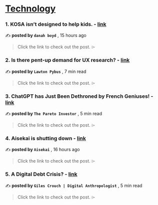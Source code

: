 
<h1><a href=https://medium.com/tag/technology/recommended target="_blank" rel="noopener noreferrer">Technology</a></h1>
<h3>1. KOSA isn’t designed to help kids. - <a href=https://medium.com/@zephoria/kosa-isnt-designed-to-help-kids-335ab57cddae?source=tag_recommended_feed---------0-84----------technology----------d336a81d_da05_4d16_bb57_8dbf0faad5b3------- target="_blank" rel="noopener noreferrer">link</a></h3>

✍️ **posted by `danah boyd`** <date> , 15 hours ago</date>

<blockquote>Click the link to check out the post. ⌲</blockquote>

<h3>2. Is there pent-up demand for UX research? - <a href=https://medium.com/@lawtonpybus/is-there-pent-up-demand-for-ux-research-49ab0322f46e?source=tag_recommended_feed---------1-107----------technology----------d336a81d_da05_4d16_bb57_8dbf0faad5b3------- target="_blank" rel="noopener noreferrer">link</a></h3>

✍️ **posted by `Lawton Pybus`** <date> , 7 min read</date>

<blockquote>Click the link to check out the post. ⌲</blockquote>

<h3>3. ChatGPT has Just Been Dethroned by French Geniuses! - <a href=https://medium.com/@pareto_investor/chatgpt-has-just-been-dethroned-by-french-geniuses-bcee41843775?source=tag_recommended_feed---------2-85----------technology----------d336a81d_da05_4d16_bb57_8dbf0faad5b3------- target="_blank" rel="noopener noreferrer">link</a></h3>

✍️ **posted by `The Pareto Investor`** <date> , 5 min read</date>

<blockquote>Click the link to check out the post. ⌲</blockquote>

<h3>4. Aisekai is shutting down - <a href=https://medium.com/@Aisekai/aisekai-is-shutting-down-56e43ea2f2d4?source=tag_recommended_feed---------3-84----------technology----------d336a81d_da05_4d16_bb57_8dbf0faad5b3------- target="_blank" rel="noopener noreferrer">link</a></h3>

✍️ **posted by `Aisekai`** <date> , 16 hours ago</date>

<blockquote>Click the link to check out the post. ⌲</blockquote>

<h3>5. A Digital Debt Crisis? - <a href=https://medium.com/@gilescrouch/a-digital-debt-crisis-60bf80482cac?source=tag_recommended_feed---------4-107----------technology----------d336a81d_da05_4d16_bb57_8dbf0faad5b3------- target="_blank" rel="noopener noreferrer">link</a></h3>

✍️ **posted by `Giles Crouch | Digital Anthropologist`** <date> , 5 min read</date>

<blockquote>Click the link to check out the post. ⌲</blockquote>

